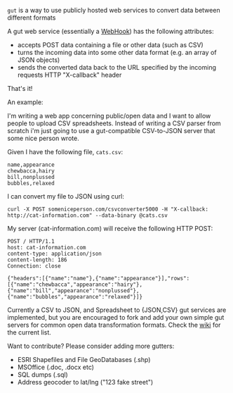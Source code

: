 `gut` is a way to use publicly hosted web services to convert data between different formats

A gut web service (essentially a [WebHook](http://wiki.webhooks.org/w/page/13385124/FrontPage)) has the following attributes:

  * accepts POST data containing a file or other data (such as CSV)
  * turns the incoming data into some other data format (e.g. an array of JSON objects)
  * sends the converted data back to the URL specified by the incoming requests HTTP "X-callback" header
  
That's it!

An example:

I'm writing a web app concerning public/open data and I want to allow people to upload CSV spreadsheets. Instead of writing a CSV parser from scratch i'm just going to use a gut-compatible CSV-to-JSON server that some nice person wrote.

Given I have the following file, `cats.csv`:
    
    name,appearance
    chewbacca,hairy
    bill,nonplussed
    bubbles,relaxed
    
I can convert my file to JSON using curl:

    curl -X POST someniceperson.com/csvconverter5000 -H "X-callback: http://cat-information.com" --data-binary @cats.csv
    
My server (cat-information.com) will receive the following HTTP POST:

    POST / HTTP/1.1
    host: cat-information.com
    content-type: application/json
    content-length: 186
    Connection: close

    {"headers":[{"name":"name"},{"name":"appearance"}],"rows":[{"name":"chewbacca","appearance":"hairy"},{"name":"bill","appearance":"nonplussed"},{"name":"bubbles","appearance":"relaxed"}]}

Currently a CSV to JSON, and Spreadsheet to {JSON,CSV} gut services are implemented, but you are encouraged to fork and add your own simple gut servers for common open data transformation formats.  Check the [wiki](https://github.com/maxogden/gut/wiki/List-of-gut-servers) for the current list.

Want to contribute?  Please consider adding more gutters:
  * ESRI Shapefiles and File GeoDatabases (.shp)
  * MSOffice (.doc, .docx etc)
  * SQL dumps (.sql)
  * Address geocoder to lat/lng ("123 fake street")
